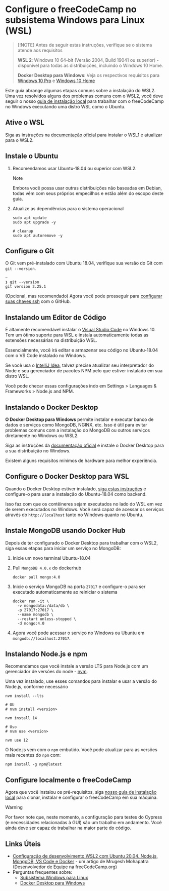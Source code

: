 # Configure o freeCodeCamp no subsistema Windows para Linux (WSL)

> [!NOTE] Antes de seguir estas instruções, verifique se o sistema atende aos requisitos
> 
> **WSL 2**: Windows 10 64-bit (Versão 2004, Build 19041 ou superior) - disponível para todas as distribuições, incluindo o Windows 10 Home.
> 
> **Docker Desktop para Windows**: Veja os respectivos requisitos para [Windows 10 Pro](https://docs.docker.com/docker-for-windows/install/#system-requirements) e [Windows 10 Home](https://docs.docker.com/docker-for-windows/install-windows-home/#system-requirements)

Este guia abrange algumas etapas comuns sobre a instalação do WSL2. Uma vez resolvidos alguns dos problemas comuns com o WSL2, você deve seguir o nosso [guia de instalação local](https://contribute.freecodecamp.org/#/how-to-setup-freecodecamp-locally) para trabalhar com o freeCodeCamp no Windows executando uma distro WSL como o Ubuntu.

## Ative o WSL

Siga as instruções na [documentação oficial](https://docs.microsoft.com/en-us/windows/wsl/install-win10) para instalar o WSL1 e atualizar para o WSL2.

## Instale o Ubuntu

1. Recomendamos usar Ubuntu-18.04 ou superior com WSL2.

   > [!NOTE]
   > 
   > Embora você possa usar outras distribuições não baseadas em Debian, todas vêm com seus próprios empecilhos e estão além do escopo deste guia.

2. Atualize as dependências para o sistema operacional

   ```console
   sudo apt update
   sudo apt upgrade -y

   # cleanup
   sudo apt autoremove -y
   ```

## Configure o Git

O Git vem pré-instalado com Ubuntu 18.04, verifique sua versão do Git com `git --version`.

```output
~
❯ git --version
git version 2.25.1
```

(Opcional, mas recomendado) Agora você pode prosseguir para [configurar suas chaves ssh](https://help.github.com/articles/generating-an-ssh-key) com o GitHub.

## Instalando um Editor de Código

É altamente recomendável instalar o [Visual Studio Code](https://code.visualstudio.com) no Windows 10. Tem um ótimo suporte para WSL e instala automaticamente todas as extensões necessárias na distribuição WSL.

Essencialmente, você irá editar e armazenar seu código no Ubuntu-18.04 com o VS Code instalado no Windows.

Se você usa o [IntelliJ Idea](https://www.jetbrains.com/idea/), talvez precise atualizar seu interpretador do Node e seu gerenciador de pacotes NPM pelo que estiver instalado em sua distro WSL.

Você pode checar essas configurações indo em Settings > Languages & Frameworks > Node.js and NPM.

## Instalando o Docker Desktop

**O Docker Desktop para Windows** permite instalar e executar banco de dados e serviços como MongoDB, NGINX, etc. Isso é útil para evitar problemas comuns com a instalação do MongoDB ou outros serviços diretamente no Windows ou WSL2.

Siga as instruções da [documentação oficial](https://docs.docker.com/docker-for-windows/install) e instale o Docker Desktop para a sua distribuição no Windows.

Existem alguns requisitos mínimos de hardware para melhor experiência.

## Configure o Docker Desktop para WSL

Quando o Docker Desktop estiver instalado, [siga estas instruções](https://docs.docker.com/docker-for-windows/wsl) e configure-o para usar a instalação do Ubuntu-18.04 como backend.

Isso faz com que os contêineres sejam executados no lado do WSL em vez de serem executados no Windows. Você será capaz de acessar os serviços através do `http://localhost` tanto no Windows quanto no Ubuntu.

## Instale MongoDB usando Docker Hub

Depois de ter configurado o Docker Desktop para trabalhar com o WSL2, siga essas etapas para iniciar um serviço no MongoDB:

1. Inicie um novo terminal Ubuntu-18.04

2. Pull `MongoDB 4.0.x` do dockerhub

   ```console
   docker pull mongo:4.0
   ```

3. Inicie o serviço MongoDB na porta `27017` e configure-o para ser executado automaticamente ao reiniciar o sistema

   ```console
   docker run -it \
     -v mongodata:/data/db \
     -p 27017:27017 \
     --name mongodb \
     --restart unless-stopped \
     -d mongo:4.0
   ```

4. Agora você pode acessar o serviço no Windows ou Ubuntu em `mongodb://localhost:27017`.

## Instalando Node.js e npm

Recomendamos que você instale a versão LTS para Node.js com um gerenciador de versões do node - [nvm](https://github.com/nvm-sh/nvm#installing-and-updating).

Uma vez instalado, use esses comandos para instalar e usar a versão do Node.js, conforme necessário

```console
nvm install --lts

# OU
# nvm install <version>

nvm install 14

# Uso
# nvm use <version>

nvm use 12
```

O Node.js vem com o `npm` embutido. Você pode atualizar para as versões mais recentes do `npm` com:

```console
npm install -g npm@latest
```

## Configure localmente o freeCodeCamp

Agora que você instalou os pré-requisitos, siga [nosso guia de instalação local](https://contribute.freecodecamp.org/#/how-to-setup-freecodecamp-locally) para clonar, instalar e configurar o freeCodeCamp em sua máquina.

> [!WARNING]
> 
> Por favor note que, neste momento, a configuração para testes do Cypress (e necessidades relacionadas à GUI) são um trabalho em andamento. Você ainda deve ser capaz de trabalhar na maior parte do código.

## Links Úteis

- [Configuração de desenvolvimento WSL2 com Ubuntu 20.04, Node.js, MongoDB, VS Code e Docker](https://devlog.sh/wsl2-dev-setup-with-ubuntu-nodejs-mongodb-and-docker) - um artigo de Mrugesh Mohapatra (Desenvolvedor de Equipe na freeCodeCamp.org)
- Perguntas frequentes sobre:
  - [Subsistema Windows para Linux](https://docs.microsoft.com/en-us/windows/wsl/faq)
  - [Docker Desktop para Windows](https://docs.docker.com/docker-for-windows/faqs)

